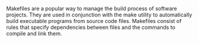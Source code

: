 Makefiles are a popular way to manage the build process of software projects. They are used in conjunction with the make utility to automatically build executable programs from source code files. Makefiles consist of rules that specify dependencies between files and the commands to compile and link them.
